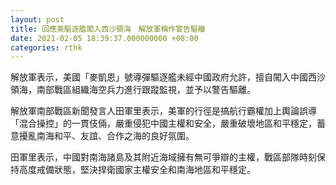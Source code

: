 ```yaml
---
layout: post
title: 回應美驅逐艦闖入西沙領海　解放軍稱作警告驅離
date: 2021-02-05 18:39:37.000000000 +08:00
categories: rthk
---
```


解放軍表示，美國「麥凱恩」號導彈驅逐艦未經中國政府允許，擅自闖入中國西沙領海，南部戰區組織海空兵力進行跟蹤監視，並予以警告驅離。

解放軍南部戰區新聞發言人田軍里表示，美軍的行徑是搞航行霸權加上輿論誤導「混合操控」的一貫伎倆，嚴重侵犯中國主權和安全，嚴重破壞地區和平穩定，蓄意擾亂南海和平、友誼、合作之海的良好氛圍。

田軍里表示，中國對南海諸島及其附近海域擁有無可爭辯的主權，戰區部隊時刻保持高度戒備狀態，堅決捍衛國家主權安全和南海地區和平穩定。
